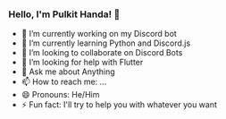### Hello, I'm Pulkit Handa! 👋

- 🔭 I’m currently working on my Discord bot
- 🌱 I’m currently learning Python and Discord.js
- 🏃‍ I’m looking to collaborate on Discord Bots
- 🤔 I’m looking for help with Flutter
- 💬 Ask me about Anything 
- 📫 How to reach me: ... 
- 😄 Pronouns: He/Him
- ⚡ Fun fact: I'll try to help you with whatever you want


